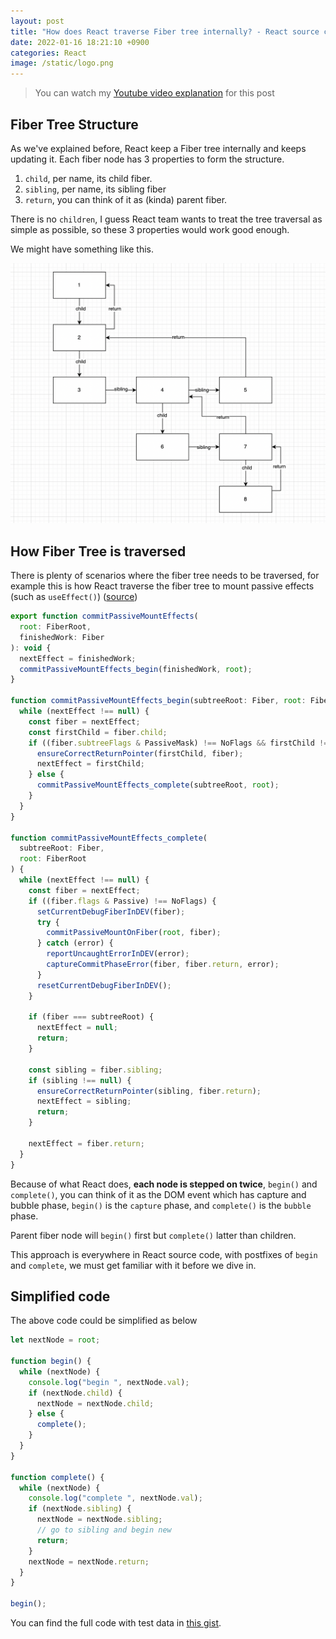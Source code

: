 ```yaml
---
layout: post
title: "How does React traverse Fiber tree internally? - React source code walkthrough 15"
date: 2022-01-16 18:21:10 +0900
categories: React
image: /static/logo.png
---
```


> You can watch my [Youtube video explanation](https://youtu.be/3nwupG2Joaw) for this post

## Fiber Tree Structure

As we've explained before, React keep a Fiber tree internally and keeps updating it. Each fiber node has 3 properties to form the structure.

1. `child`, per name, its child fiber.
2. `sibling`, per name, its sibling fiber
3. `return`, you can think of it as (kinda) parent fiber.

There is no `children`, I guess React team wants to treat the tree traversal as simple as possible, so these 3 properties would work good enough.

We might have something like this.

![](/static/fiber-traversal-1.png)

## How Fiber Tree is traversed

There is plenty of scenarios where the fiber tree needs to be traversed, for example this is how React traverse the fiber tree to mount passive effects (such as `useEffect()`) ([source](https://github.com/facebook/react/blob/main/packages/react-reconciler/src/ReactFiberCommitWork.old.js#L2594))

```js
export function commitPassiveMountEffects(
  root: FiberRoot,
  finishedWork: Fiber
): void {
  nextEffect = finishedWork;
  commitPassiveMountEffects_begin(finishedWork, root);
}

function commitPassiveMountEffects_begin(subtreeRoot: Fiber, root: FiberRoot) {
  while (nextEffect !== null) {
    const fiber = nextEffect;
    const firstChild = fiber.child;
    if ((fiber.subtreeFlags & PassiveMask) !== NoFlags && firstChild !== null) {
      ensureCorrectReturnPointer(firstChild, fiber);
      nextEffect = firstChild;
    } else {
      commitPassiveMountEffects_complete(subtreeRoot, root);
    }
  }
}

function commitPassiveMountEffects_complete(
  subtreeRoot: Fiber,
  root: FiberRoot
) {
  while (nextEffect !== null) {
    const fiber = nextEffect;
    if ((fiber.flags & Passive) !== NoFlags) {
      setCurrentDebugFiberInDEV(fiber);
      try {
        commitPassiveMountOnFiber(root, fiber);
      } catch (error) {
        reportUncaughtErrorInDEV(error);
        captureCommitPhaseError(fiber, fiber.return, error);
      }
      resetCurrentDebugFiberInDEV();
    }

    if (fiber === subtreeRoot) {
      nextEffect = null;
      return;
    }

    const sibling = fiber.sibling;
    if (sibling !== null) {
      ensureCorrectReturnPointer(sibling, fiber.return);
      nextEffect = sibling;
      return;
    }

    nextEffect = fiber.return;
  }
}
```

Because of what React does, **each node is stepped on twice**, `begin()` and `complete()`,
you can think of it as the DOM event which has capture and bubble phase, `begin()` is the `capture` phase, and `complete()` is the `bubble` phase.

Parent fiber node will `begin()` first but `complete()` latter than children.

This approach is everywhere in React source code, with postfixes of `begin` and `complete`, we must get familiar with it before we dive in.

## Simplified code

The above code could be simplified as below

```js
let nextNode = root;

function begin() {
  while (nextNode) {
    console.log("begin ", nextNode.val);
    if (nextNode.child) {
      nextNode = nextNode.child;
    } else {
      complete();
    }
  }
}

function complete() {
  while (nextNode) {
    console.log("complete ", nextNode.val);
    if (nextNode.sibling) {
      nextNode = nextNode.sibling;
      // go to sibling and begin new
      return;
    }
    nextNode = nextNode.return;
  }
}

begin();
```

You can find the full code with test data in [this gist](https://gist.github.com/JSerZANP/dd9ba9b7d5a3d2ef75f2ce8ffc78cab4).
